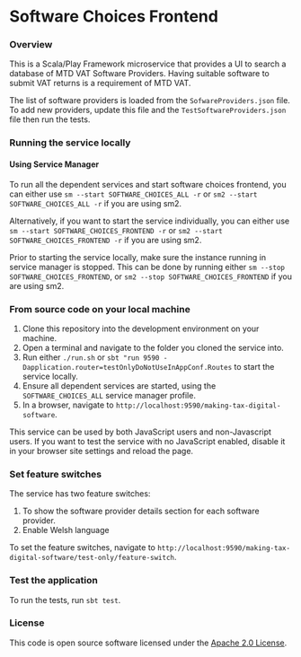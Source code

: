 # Software Choices Frontend

### Overview
This is a Scala/Play Framework microservice that provides a UI to search a database of MTD VAT Software Providers. 
Having suitable software to submit VAT returns is a requirement of MTD VAT.

The list of software providers is loaded from the `SofwareProviders.json` file. To add new providers, update this file and the `TestSoftwareProviders.json` file then run the tests.

### Running the service locally

#### Using Service Manager
To run all the dependent services and start software choices frontend, you can either use `sm --start SOFTWARE_CHOICES_ALL -r` or `sm2 --start SOFTWARE_CHOICES_ALL -r` if you are using sm2.

Alternatively, if you want to start the service individually, you can either use `sm --start SOFTWARE_CHOICES_FRONTEND -r` or `sm2 --start SOFTWARE_CHOICES_FRONTEND -r` if you are using sm2.

Prior to starting the service locally, make sure the instance running in service manager is stopped. This can be done by running either `sm --stop SOFTWARE_CHOICES_FRONTEND`, or `sm2 --stop SOFTWARE_CHOICES_FRONTEND` if you are using sm2.

### From source code on your local machine
1. Clone this repository into the development environment on your machine.
2. Open a terminal and navigate to the folder you cloned the service into.
3. Run either `./run.sh` or `sbt "run 9590 -Dapplication.router=testOnlyDoNotUseInAppConf.Routes` to start the service locally.
4. Ensure all dependent services are started, using the `SOFTWARE_CHOICES_ALL` service manager profile.
5. In a browser, navigate to `http://localhost:9590/making-tax-digital-software`.

This service can be used by both JavaScript users and non-Javascript users. If you want to test the service with no JavaScript enabled, disable it in your browser site settings and reload the page.

### Set feature switches
The service has two feature switches: 
1. To show the software provider details section for each software provider.
2. Enable Welsh language

To set the feature switches, navigate to `http://localhost:9590/making-tax-digital-software/test-only/feature-switch`.

### Test the application
To run the tests, run `sbt test`.

### License
This code is open source software licensed under the [Apache 2.0 License]("http://www.apache.org/licenses/LICENSE-2.0.html").